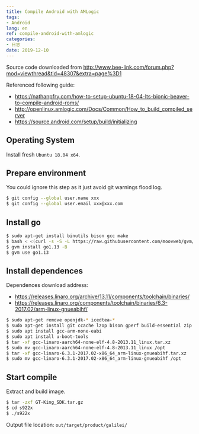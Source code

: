 ```yaml
---
title: Compile Android with AMLogic
tags:
- Android
lang: en
ref: compile-android-with-amlogic
categories:
- 日志
date: 2019-12-10
---
```


Source code downloaded from <http://www.bee-link.com/forum.php?mod=viewthread&tid=48307&extra=page%3D1>

Referenced following guide:
* <https://nathanpfry.com/how-to-setup-ubuntu-18-04-lts-bionic-beaver-to-compile-android-roms/>
* <http://openlinux.amlogic.com/Docs/Common/How_to_build_compiled_server>
* <https://source.android.com/setup/build/initializing>

## Operating System

Install fresh `Ubuntu 18.04 x64`.

## Prepare environment

You could ignore this step as it just avoid git warnings flood log.

```sh
$ git config --global user.name xxx
$ git config --global user.email xxx@xxx.com
```

## Install go

```sh
$ sudo apt-get install binutils bison gcc make
$ bash < <(curl -s -S -L https://raw.githubusercontent.com/moovweb/gvm/master/binscripts/gvm-installer)
$ gvm install go1.13 -B
$ gvm use go1.13
```

## Install dependences

Dependences download address:
* <https://releases.linaro.org/archive/13.11/components/toolchain/binaries/>
* <https://releases.linaro.org/components/toolchain/binaries/6.3-2017.02/arm-linux-gnueabihf/>

```sh
$ sudo apt-get remove openjdk-* icedtea-*
$ sudo apt-get install git ccache lzop bison gperf build-essential zip curl zlib1g-dev g++-multilib python-networkx libxml2-utils bzip2 libbz2-dev libghc-bzlib-dev squashfs-tools pngcrush liblz4-tool optipng libc6-dev-i386 gcc-multilib libssl-dev gnupg flex lib32ncurses5-dev x11proto-core-dev libx11-dev lib32z1-dev libgl1-mesa-dev xsltproc unzip python-pip python-dev libffi-dev libxml2-dev libxslt1-dev libjpeg8-dev openjdk-8-jdk
$ sudo apt install gcc-arm-none-eabi
$ sudo apt install u-boot-tools
$ tar -xf gcc-linaro-aarch64-none-elf-4.8-2013.11_linux.tar.xz
$ sudo mv gcc-linaro-aarch64-none-elf-4.8-2013.11_linux /opt
$ tar -xf gcc-linaro-6.3.1-2017.02-x86_64_arm-linux-gnueabihf.tar.xz
$ sudo mv gcc-linaro-6.3.1-2017.02-x86_64_arm-linux-gnueabihf /opt
```

## Start compile

Extract and build image.

```sh
$ tar -zxf GT-King_SDK.tar.gz
$ cd s922x
$ ./s922x
```

Output file location: `out/target/product/galilei/`
